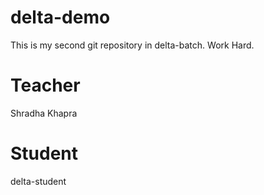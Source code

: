 # delta-demo
This is my second git repository in delta-batch.
Work Hard.

# Teacher
Shradha Khapra

# Student
delta-student